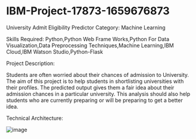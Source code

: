 # IBM-Project-17873-1659676873

University Admit Eligibility Predictor
Category: Machine Learning

Skills Required:
Python,Python Web Frame Works,Python For Data Visualization,Data Preprocessing Techniques,Machine Learning,IBM Cloud,IBM Watson Studio,Python-Flask

Project Description:

Students are often worried about their chances of admission to University. The aim of this project is to help students in shortlisting universities with their profiles. The predicted output gives them a fair idea about their admission chances in a particular university. This analysis should also help students who are currently preparing or will be preparing to get a better idea.


Technical Architecture:

![image](https://user-images.githubusercontent.com/85700189/201495688-8b80ab72-4d9c-450c-885a-ecfc7f2e5faa.png)
